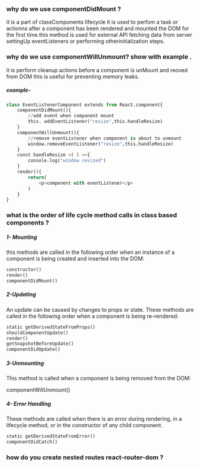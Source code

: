 ### why do we use componentDidMount ?

it is a part of classComponents lifecycle it is used to perfom a task or actionns after a component has been rendered and mounted the DOM for the first time.this method is used for external API fetching data from server settingUp eventListeners or performing otherinitialization steps.

### why do we use componentWillUnmount? show with example .

it is perform cleanup actions before a component is unMount and reoved from DOM this is useful for preventing memory leaks.

##### example-

```python
class EventListenerComponent extends from React.component{
    componentDidMount(){
        //add event when component mount
        this. addEventListener("resize",this.handleResize)
    }
    componentWillUnmount(){
        //remove eventListener when component is about to unmount
        window.removeEventListener("resize",this.handleResize)
    }
    const handleResize =( ) =>{
        console.log("window resized")
    }
    render(){
        return(
            <p>component with eventListener</p>
        )
    }
}
```

### what is the order of life cycle method calls in class based components ?

##### 1- Mounting

this methods are called in the following order when an instance of a component is being created and inserted into the DOM:

```python
constructor()
render()
componentDidMount()
```

##### 2-Updating

An update can be caused by changes to props or state. These methods are called in the following order when a component is being re-rendered:

```python
static getDerivedStateFromProps()
shouldComponentUpdate()
render()
getSnapshotBeforeUpdate()
componentDidUpdate()
```

##### 3-Unmounting

This method is called when a component is being removed from the DOM:

componentWillUnmount()

##### 4- Error Handling

These methods are called when there is an error during rendering, in a lifecycle method, or in the constructor of any child component.

```python
static getDerivedStateFromError()
componentDidCatch()
```

### how do you create nested routes react-router-dom ?
